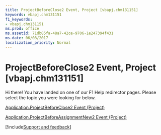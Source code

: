 ```yaml
---
title: ProjectBeforeClose2 Event, Project [vbapj.chm131151]
keywords: vbapj.chm131151
f1_keywords:
- vbapj.chm131151
ms.prod: office
ms.assetid: 71db85fa-48a7-42ce-9706-1e247394f431
ms.date: 06/08/2017
localization_priority: Normal
---
```



# ProjectBeforeClose2 Event, Project [vbapj.chm131151]

Hi there! You have landed on one of our F1 Help redirector pages. Please select the topic you were looking for below.

[Application.ProjectBeforeClose2 Event (Project)](https://msdn.microsoft.com/library/24b43d85-f99c-915c-47fe-0df5875fc479%28Office.15%29.aspx)

[Application.ProjectBeforeAssignmentNew2 Event (Project)](https://msdn.microsoft.com/library/9e2f3358-325e-53b9-3da6-5323482e2a47%28Office.15%29.aspx)

[!include[Support and feedback](~/includes/feedback-boilerplate.md)]